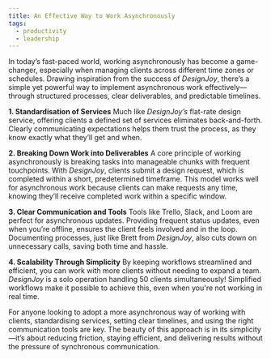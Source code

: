 ```yaml
---
title: An Effective Way to Work Asynchronously
tags:
  - productivity
  - leadership
---
```

In today’s fast-paced world, working asynchronously has become a game-changer, especially when managing clients across different time zones or schedules. Drawing inspiration from the success of *DesignJoy*, there’s a simple yet powerful way to implement asynchronous work effectively—through structured processes, clear deliverables, and predictable timelines.

**1. Standardisation of Services**
Much like *DesignJoy’s* flat-rate design service, offering clients a defined set of services eliminates back-and-forth. Clearly communicating expectations helps them trust the process, as they know exactly what they’ll get and when.

**2. Breaking Down Work into Deliverables**
A core principle of working asynchronously is breaking tasks into manageable chunks with frequent touchpoints. With *DesignJoy*, clients submit a design request, which is completed within a short, predetermined timeframe. This model works well for asynchronous work because clients can make requests any time, knowing they’ll receive completed work within a specific window.

**3. Clear Communication and Tools**
Tools like Trello, Slack, and Loom are perfect for asynchronous updates. Providing frequent status updates, even when you’re offline, ensures the client feels involved and in the loop. Documenting processes, just like Brett from *DesignJoy*, also cuts down on unnecessary calls, saving both time and hassle.

**4. Scalability Through Simplicity**
By keeping workflows streamlined and efficient, you can work with more clients without needing to expand a team. *DesignJoy* is a solo operation handling 50 clients simultaneously! Simplified workflows make it possible to achieve this, even when you're not working in real time.

For anyone looking to adopt a more asynchronous way of working with clients, standardising services, setting clear timelines, and using the right communication tools are key. The beauty of this approach is in its simplicity—it’s about reducing friction, staying efficient, and delivering results without the pressure of synchronous communication. 